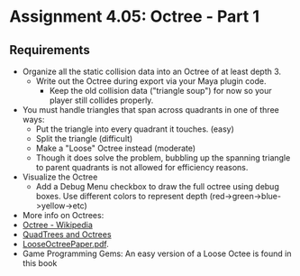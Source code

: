 # Assignment 4.05: Octree - Part 1

## Requirements

- Organize all the static collision data into an Octree of at least depth 3.
  - Write out the Octree during export via your Maya plugin code.
    - Keep the old collision data ("triangle soup") for now so your player still collides properly. 
- You must handle triangles that span across quadrants in one of three ways:
  - Put the triangle into every quadrant it touches. (easy)
  - Split the triangle (difficult)
  - Make a "Loose" Octree instead (moderate)
  - Though it does solve the problem, bubbling up the spanning triangle to parent quadrants is not allowed for efficiency reasons.
- Visualize the Octree
  - Add a Debug Menu checkbox to draw the full octree using debug boxes.  Use different colors to represent depth (red->green->blue->yellow->etc)
- More info on Octrees:
- [Octree - Wikipedia](http://en.wikipedia.org/wiki/Octree)
- [QuadTrees and Octrees](http://www.cs.berkeley.edu/~demmel/cs267/lecture26/lecture26.html#link_3)
- [LooseOctreePaper.pdf](https://anteru.net/blog/2008/loose-octrees/).
- Game Programming Gems: An easy version of a Loose Octee is found in this book